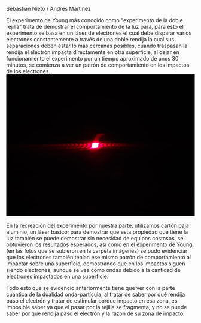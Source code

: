 Sebastian Nieto / Andres Martinez 

El experimento de Young más conocido como "experimento de la doble rejilla" 
trata de demostrar el comportamiento de la luz para, para esto el experimento 
se basa en un láser de electrones el cual debe disparar varios electrones 
constantemente a través de una doble rendija la cual sus separaciones deben 
estar lo más cercanas posibles, cuando traspasan la rendija el electrón 
impacta directamente en otra superficie, al dejar en funcionamiento el 
experimento por un tiempo aproximado de unos 30 minutos, se comienza a ver 
un patrón de comportamiento en los impactos de los electrones.
![Foto de ilustracion del comportamiento de los electrones](https://github.com/Andres7498/CNYT/blob/master/Rejilla%20Sebastian%20Nieto%20-%20Andres%20Martinez/Imagenes/1.jpeg)

En la recreación del experimento por nuestra parte, utilizamos cartón paja
aluminio, un láser básico; para demostrar que esta propiedad que tiene la 
luz también se puede demostrar sin necesidad de equipos costosos, se 
obtuvieron los resultados esperados, así como en el experimento de Young,
(en las fotos que se subieron en la carpeta imágenes) se pudo evidenciar que
los electrones también tenían ese mismo patrón de comportamiento al impactar
sobre una superficie, demostrando que en los impactos siguen siendo electrones,
aunque se vea como ondas debido a la cantidad de electrones impactados en una
superficie.

Todo esto que se evidencio anteriormente tiene que ver con la parte cuántica 
de la dualidad onda-partícula, al tratar de saber por qué rendija paso el 
electrón y tratar de estimular porque impacto en esa zona, es imposible saber
ya que el pasar por la rejilla se fragmenta, y no se puede saber por que
rendija paso el electrón y la razón de su zona de impacto.